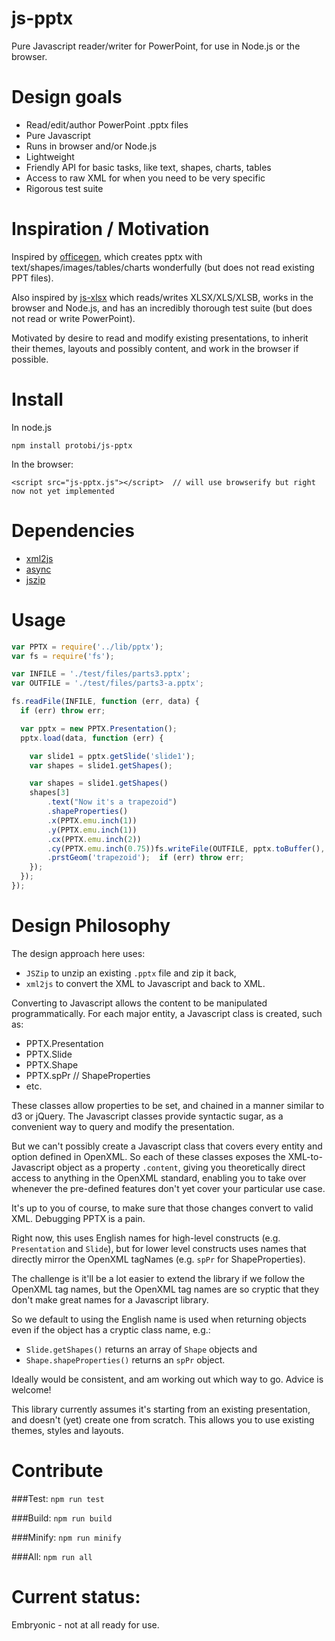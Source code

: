 # js-pptx
Pure Javascript reader/writer for PowerPoint, for use in Node.js or the browser.

# Design goals
* Read/edit/author PowerPoint .pptx files
* Pure Javascript
* Runs in browser and/or Node.js
* Lightweight
* Friendly API for basic tasks, like text, shapes, charts, tables
* Access to raw XML for when you need to be very specific
* Rigorous test suite

# Inspiration / Motivation
Inspired by [officegen](https://github.com/ZivBarber/officegen),
which creates pptx with text/shapes/images/tables/charts wonderfully (but does not read existing PPT files).

Also inspired by [js-xlsx](https://github.com/SheetJS/js-xlsx)
which reads/writes XLSX/XLS/XLSB, works in the browser and Node.js, and has an incredibly
thorough test suite (but does not read or write PowerPoint).

Motivated by desire to read and modify existing presentations, to inherit their themes, layouts and possibly content,
and work in the browser if possible.


# Install

In node.js
```
npm install protobi/js-pptx
```

In the browser:
```
<script src="js-pptx.js"></script>  // will use browserify but right now not yet implemented
```

# Dependencies
* [xml2js](https://github.com/nfarina/xmldoc)
* [async](https://github.com/caolan/async)
* [jszip](https://stuk.github.io/jszip)

# Usage

```js
var PPTX = require('../lib/pptx');
var fs = require('fs');

var INFILE = './test/files/parts3.pptx';
var OUTFILE = './test/files/parts3-a.pptx';

fs.readFile(INFILE, function (err, data) {
  if (err) throw err;

  var pptx = new PPTX.Presentation();
  pptx.load(data, function (err) {

    var slide1 = pptx.getSlide('slide1');
    var shapes = slide1.getShapes();

    var shapes = slide1.getShapes()
    shapes[3]
        .text("Now it's a trapezoid")
        .shapeProperties()
        .x(PPTX.emu.inch(1))
        .y(PPTX.emu.inch(1))
        .cx(PPTX.emu.inch(2))
        .cy(PPTX.emu.inch(0.75))fs.writeFile(OUTFILE, pptx.toBuffer(), function (err) {
        .prstGeom('trapezoid');  if (err) throw err;
    });
  });
});

```

# Design Philosophy

The design approach here uses:
* `JSZip` to unzip an existing `.pptx` file and zip it back,
* `xml2js` to convert the XML to Javascript and back to XML.

Converting to Javascript allows the content to be manipulated programmatically.  For each major entity, a Javascript class is created,
such as:
 * PPTX.Presentation
 * PPTX.Slide
 * PPTX.Shape
 * PPTX.spPr  // ShapeProperties
 * etc.

These classes allow properties to be set, and chained in a manner similar to d3 or jQuery.
The Javascript classes provide syntactic sugar, as a convenient way to query and modify the presentation.

But we can't possibly create a Javascript class that covers every entity and option defined in OpenXML.
So each of these classes exposes the  XML-to-Javascript object as a property `.content`, giving you theoretically
direct access to anything in the OpenXML standard, enabling you to take over
whenever the pre-defined features don't yet cover your particular use case.

It's up to you of course, to make sure that those changes convert to valid XML.  Debugging PPTX is a pain.

Right now, this uses English names for high-level constructs (e.g. `Presentation` and `Slide`),
but for lower level constructs uses names that directly mirror the OpenXML tagNames  (e.g.  `spPr` for ShapeProperties).

The challenge is it'll be a lot easier to extend the library if we follow the OpenXML tag names,
but the OpenXML tag names are so cryptic that they don't make great names for a Javascript library.

So we default to using the English name is used when returning objects even if the object has a cryptic class name, e.g.:
* `Slide.getShapes()` returns an array of `Shape` objects and
* `Shape.shapeProperties()` returns an `spPr` object.

Ideally would be consistent, and am working out which way to go.  Advice is welcome!

This library currently assumes it's starting from an existing presentation, and doesn't (yet) create one from scratch.
This allows you to use existing themes, styles and layouts.



# Contribute

###Test:
`npm run test`

###Build:
`npm run build`

###Minify:
`npm run minify`

###All:
`npm run all`



# Current status:
Embryonic - not at all ready for use.




